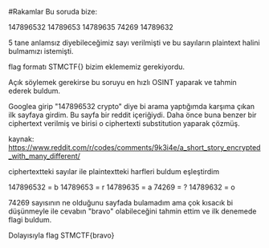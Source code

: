 #Rakamlar
Bu soruda bize:

147896532 14789653 14789635 74269 14789632

5 tane anlamsız diyebileceğimiz sayı verilmişti ve bu sayıların plaintext halini bulmamızı istemişti.

flag formatı STMCTF{} bizim eklememiz gerekiyordu.

Açık söylemek gerekirse bu soruyu en hızlı OSINT yaparak ve tahmin ederek buldum.

Googlea girip "147896532 crypto" diye bi arama yaptığımda karşıma çıkan ilk sayfaya girdim. Bu sayfa bir reddit içeriğiydi. Daha önce buna benzer bir ciphertext verilmiş ve birisi o ciphertexti substitution yaparak çözmüş.

kaynak: https://www.reddit.com/r/codes/comments/9k3i4e/a_short_story_encrypted_with_many_different/

ciphertextteki sayılar ile plaintextteki harfleri buldum eşleştirdim

147896532 = b 
14789653  = r
14789635  = a
74269 	  = ?
14789632  = o


74269 sayısının ne olduğunu sayfada bulamadım ama çok kısacık bi düşünmeyle ile cevabın "bravo" olabileceğini tahmin ettim ve ilk denemede flagi buldum. 

Dolayısıyla flag STMCTF{bravo}





